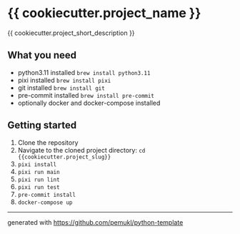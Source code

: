 # {{ cookiecutter.project_name }}

{{ cookiecutter.project_short_description }}

## What you need

- python3.11 installed
  `brew install python3.11`
- pixi installed
  `brew install pixi`
- git installed
  `brew install git`
- pre-commit installed
  `brew install pre-commit`
- optionally docker and docker-compose installed

## Getting started

1. Clone the repository
2. Navigate to the cloned project directory: `cd {{cookiecutter.project_slug}}`
3. `pixi install`
4. `pixi run main`
5. `pixi run lint`
6. `pixi run test`
7. `pre-commit install`
8. `docker-compose up`

---

generated with https://github.com/pemukl/python-template
